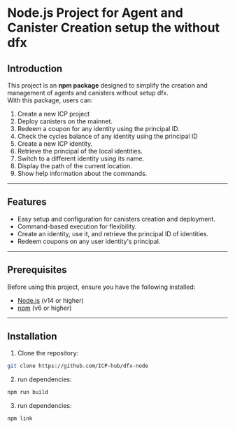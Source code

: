 # Node.js Project for Agent and Canister Creation setup the without dfx 

## Introduction  

This project is an **npm package** designed to simplify the creation and management of agents and canisters without setup dfx.  
With this package, users can:  
1. Create a new ICP project
2. Deploy canisters on the mainnet.  
3. Redeem a coupon for any identity using the principal ID.
4. Check the cycles balance of any identity using the principal ID
5. Create a new ICP identity.
6. Retrieve the principal of the local identities.
7. Switch to a different identity using its name.
8. Display the path of the current location.
9. Show help information about the commands.

---  

## Features  

- Easy setup and configuration for canisters creation and deployment.  
- Command-based execution for flexibility.  
- Create an identity, use it, and retrieve the principal ID of identities.
- Redeem coupons on any user identity's principal.

---  

## Prerequisites  

Before using this project, ensure you have the following installed:  

- [Node.js](https://nodejs.org/) (v14 or higher)  
- [npm](https://www.npmjs.com/) (v6 or higher)  

---  

## Installation  

1. Clone the repository: 
 ```bash  
 git clone https://github.com/ICP-hub/dfx-node
```

2. run dependencies:  
 ```bash  
 npm run build
```
3. run dependencies:  
 ```bash  
 npm link 
```
